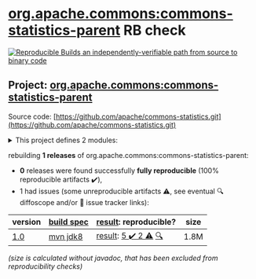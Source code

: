 [org.apache.commons:commons-statistics-parent](https://search.maven.org/artifact/org.apache.commons/commons-statistics-parent/) RB check
=======

[![Reproducible Builds](https://reproducible-builds.org/images/logos/rb.svg) an independently-verifiable path from source to binary code](https://reproducible-builds.org/)

## Project: [org.apache.commons:commons-statistics-parent](https://search.maven.org/artifact/org.apache.commons/commons-statistics-parent/)

Source code: [https://github.com/apache/commons-statistics.git](https://github.com/apache/commons-statistics.git)

<details><summary>This project defines 2 modules:</summary>

* [org.apache.commons:commons-statistics-distribution](https://search.maven.org/artifact/org.apache.commons/commons-statistics-distribution/)
* [org.apache.commons:commons-statistics-parent](https://search.maven.org/artifact/org.apache.commons/commons-statistics-parent/)
</details>

rebuilding **1 releases** of org.apache.commons:commons-statistics-parent:
- **0** releases were found successfully **fully reproducible** (100% reproducible artifacts :heavy_check_mark:),
- 1 had issues (some unreproducible artifacts :warning:, see eventual :mag: diffoscope and/or :memo: issue tracker links):

| version | [build spec](/BUILDSPEC.md) | [result](https://reproducible-builds.org/docs/jvm/): reproducible? | size |
| -- | --------- | ------ | -- |
| [1.0](https://search.maven.org/artifact/org.apache.commons/commons-statistics-parent/1.0/pom) | [mvn jdk8](commons-statistics-1.0.buildspec) | [result](commons-statistics-parent-1.0.buildinfo): [5 :heavy_check_mark:  2 :warning:](commons-statistics-parent-1.0.buildcompare) [:mag:](commons-statistics-parent-1.0.diffoscope) | 1.8M |

<i>(size is calculated without javadoc, that has been excluded from reproducibility checks)</i>

